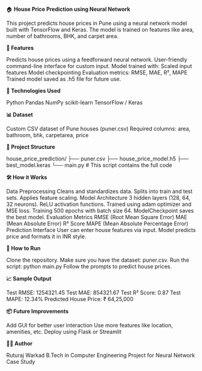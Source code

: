 🏠 **House Price Prediction using Neural Network**

This project predicts house prices in Pune using a neural network model built with TensorFlow and Keras. The model is trained on features like area, number of bathrooms, BHK, and carpet area.

**📌 Features**

Predicts house prices using a feedforward neural network.
User-friendly command-line interface for custom input.
Model trained with:
Scaled input features
Model checkpointing
Evaluation metrics: RMSE, MAE, R², MAPE
Trained model saved as .h5 file for future use.


**🧠 Technologies Used**

Python
Pandas
NumPy
scikit-learn
TensorFlow / Keras


**📊 Dataset**

Custom CSV dataset of Pune houses (puner.csv)
Required columns: area, bathroom, bhk, carpetarea, price


**📁 Project Structure**

house_price_prediction/
├── puner.csv
├── house_price_model.h5
├── best_model.keras
└── main.py  # This script contains the full code


**🛠️ How it Works**

Data Preprocessing
Cleans and standardizes data.
Splits into train and test sets.
Applies feature scaling.
Model Architecture
3 hidden layers (128, 64, 32 neurons).
ReLU activation functions.
Trained using adam optimizer and MSE loss.
Training
500 epochs with batch size 64.
ModelCheckpoint saves the best model.
Evaluation Metrics
RMSE (Root Mean Square Error)
MAE (Mean Absolute Error)
R² Score
MAPE (Mean Absolute Percentage Error)
Prediction Interface
User can enter house features via input.
Model predicts price and formats it in INR style.


**🚀 How to Run**

Clone the repository.
Make sure you have the dataset: puner.csv.
Run the script:
python main.py
Follow the prompts to predict house prices.


**📈 Sample Output**

Test RMSE: 1254321.45
Test MAE: 854321.67
Test R² Score: 0.87
Test MAPE: 12.34%
Predicted House Price: ₹ 64,25,000


**📦 Future Improvements**

Add GUI for better user interaction
Use more features like location, amenities, etc.
Deploy using Flask or Streamlit


**👨‍💻 Author**

Ruturaj Warkad
B.Tech in Computer Engineering
Project for Neural Network Case Study

